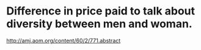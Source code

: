 # Difference in price paid to talk about diversity between men and woman.
http://amj.aom.org/content/60/2/771.abstract
